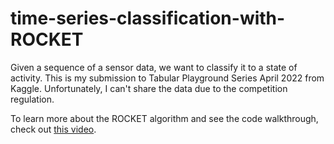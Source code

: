 # time-series-classification-with-ROCKET

Given a sequence of a sensor data, we want to classify it to a state of activity. This is my submission to Tabular Playground Series April 2022 from Kaggle. Unfortunately, I can't share the data due to the competition regulation.

To learn more about the ROCKET algorithm and see the code walkthrough, check out [this video](https://youtu.be/0c0YNWo9Xyg).
